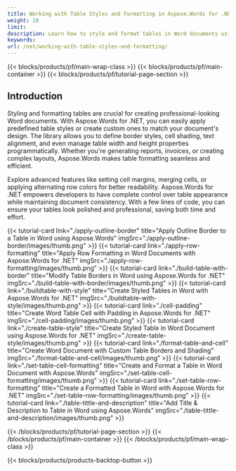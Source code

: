 ```yaml
---
title: Working with Table Styles and Formatting in Aspose.Words for .NET
weight: 10
limit:
description: Learn how to style and format tables in Word documents using Aspose.Words for .NET. Customize table styles, borders, shading, and alignment effortlessly.
keywords:
url: /net/working-with-table-styles-and-formatting/
---
```

{{< blocks/products/pf/main-wrap-class >}}
{{< blocks/products/pf/main-container >}}
{{< blocks/products/pf/tutorial-page-section >}}

## Introduction
 
Styling and formatting tables are crucial for creating professional-looking Word documents. With Aspose.Words for .NET, you can easily apply predefined table styles or create custom ones to match your document's design. The library allows you to define border styles, cell shading, text alignment, and even manage table width and height properties programmatically. Whether you're generating reports, invoices, or creating complex layouts, Aspose.Words makes table formatting seamless and efficient.  

Explore advanced features like setting cell margins, merging cells, or applying alternating row colors for better readability. Aspose.Words for .NET empowers developers to have complete control over table appearance while maintaining document consistency. With a few lines of code, you can ensure your tables look polished and professional, saving both time and effort.  

{{< tutorial-card link="./apply-outline-border" title="Apply Outline Border to a Table in Word using Aspose.Words" imgSrc="./apply-outline-border/images/thumb.png" >}}
{{< tutorial-card link="./apply-row-formatting" title="Apply Row Formatting in Word Documents with Aspose.Words for .NET" imgSrc="./apply-row-formatting/images/thumb.png" >}}
{{< tutorial-card link="./build-table-with-border" title="Modify Table Borders in Word using Aspose.Words for .NET" imgSrc="./build-table-with-border/images/thumb.png" >}}
{{< tutorial-card link="./buildtable-with-style" title="Create Styled Tables in Word with Aspose.Words for .NET" imgSrc="./buildtable-with-style/images/thumb.png" >}}
{{< tutorial-card link="./cell-padding" title="Create Word Table Cell with Padding in Aspose.Words for .NET" imgSrc="./cell-padding/images/thumb.png" >}}
{{< tutorial-card link="./create-table-style" title="Create Styled Table in Word Document using Aspose.Words for .NET" imgSrc="./create-table-style/images/thumb.png" >}}
{{< tutorial-card link="./format-table-and-cell" title="Create Word Document with Custom Table Borders and Shading" imgSrc="./format-table-and-cell/images/thumb.png" >}}
{{< tutorial-card link="./set-table-cell-formatting" title="Create and Format a Table in Word Document with Aspose.Words" imgSrc="./set-table-cell-formatting/images/thumb.png" >}}
{{< tutorial-card link="./set-table-row-formatting" title="Create a Formatted Table in Word with Aspose.Words for .NET" imgSrc="./set-table-row-formatting/images/thumb.png" >}}
{{< tutorial-card link="./table-tittle-and-description" title="Add Title & Description to Table in Word using Aspose.Words" imgSrc="./table-tittle-and-description/images/thumb.png" >}}

{{< /blocks/products/pf/tutorial-page-section >}}
{{< /blocks/products/pf/main-container >}}
{{< /blocks/products/pf/main-wrap-class >}}

{{< blocks/products/products-backtop-button >}}